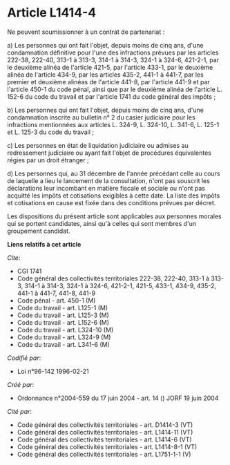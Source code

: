 # Article L1414-4

Ne peuvent soumissionner à un contrat de partenariat :

a) Les personnes qui ont fait l'objet, depuis moins de cinq ans, d'une condamnation définitive pour l'une des infractions
prévues par les articles 222-38, 222-40, 313-1 à 313-3, 314-1 à 314-3, 324-1 à 324-6, 421-2-1, par le deuxième alinéa de
l'article 421-5, par l'article 433-1, par le deuxième alinéa de l'article 434-9, par les articles 435-2, 441-1 à 441-7, par
les premier et deuxième alinéas de l'article 441-8, par l'article 441-9 et par l'article 450-1 du code pénal, ainsi que par
le deuxième alinéa de l'article L. 152-6 du code du travail et par l'article 1741 du code général des impôts ;

b) Les personnes qui ont fait l'objet, depuis moins de cinq ans, d'une condamnation inscrite au bulletin n° 2 du casier
judiciaire pour les infractions mentionnées aux articles L. 324-9, L. 324-10, L. 341-6, L. 125-1 et L. 125-3 du code du
travail ;

c) Les personnes en état de liquidation judiciaire ou admises au redressement judiciaire ou ayant fait l'objet de procédures
équivalentes régies par un droit étranger ;

d) Les personnes qui, au 31 décembre de l'année précédant celle au cours de laquelle a lieu le lancement de la consultation,
n'ont pas souscrit les déclarations leur incombant en matière fiscale et sociale ou n'ont pas acquitté les impôts et
cotisations exigibles à cette date. La liste des impôts et cotisations en cause est fixée dans des conditions prévues par
décret.

Les dispositions du présent article sont applicables aux personnes morales qui se portent candidates, ainsi qu'à celles qui
sont membres d'un groupement candidat.

**Liens relatifs à cet article**

_Cite_:

  - CGI 1741
  - Code général des collectivités territoriales 222-38, 222-40, 313-1 à 313-3, 314-1 à 314-3, 324-1 à 324-6, 421-2-1, 421-5, 433-1, 434-9, 435-2, 441-1 à 441-7, 441-8, 441-9
  - Code pénal - art. 450-1 (M)
  - Code du travail - art. L125-1 (M)
  - Code du travail - art. L125-3 (M)
  - Code du travail - art. L152-6 (M)
  - Code du travail - art. L324-10 (M)
  - Code du travail - art. L324-9 (M)
  - Code du travail - art. L341-6 (M)

_Codifié par_:

  - Loi n°96-142 1996-02-21

_Créé par_:

  - Ordonnance n°2004-559 du 17 juin 2004 - art. 14 () JORF 19 juin 2004

_Cité par_:

  - Code général des collectivités territoriales - art. D1414-3 (VT)
  - Code général des collectivités territoriales - art. L1414-11 (VT)
  - Code général des collectivités territoriales - art. L1414-6 (VT)
  - Code général des collectivités territoriales - art. L1414-8-1 (VT)
  - Code général des collectivités territoriales - art. L1751-1-1 (V)
